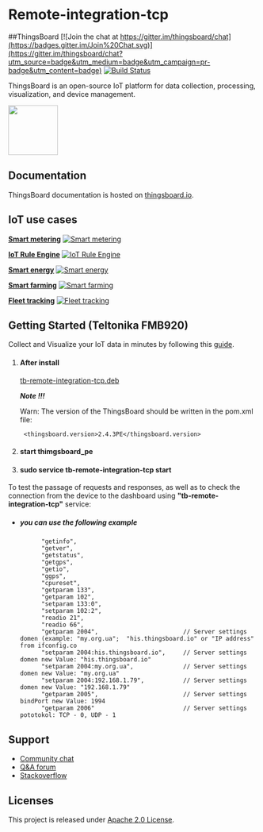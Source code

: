 # Remote-integration-tcp
##ThingsBoard 
[![Join the chat at https://gitter.im/thingsboard/chat](https://badges.gitter.im/Join%20Chat.svg)](https://gitter.im/thingsboard/chat?utm_source=badge&utm_medium=badge&utm_campaign=pr-badge&utm_content=badge)
[![Build Status](https://travis-ci.org/thingsboard/thingsboard.svg?branch=master)](https://travis-ci.org/thingsboard/thingsboard)

ThingsBoard is an open-source IoT platform for data collection, processing, visualization, and device management.

<img src="./img/logo.png?raw=true" width="100" height="100">

## Documentation

ThingsBoard documentation is hosted on [thingsboard.io](https://thingsboard.io/docs).

## IoT use cases

[**Smart metering**](https://thingsboard.io/smart-metering/)
[![Smart metering](https://user-images.githubusercontent.com/8308069/31455788-6888a948-aec1-11e7-9819-410e0ba785e0.gif "Smart metering")](https://thingsboard.io/smart-metering/)

[**IoT Rule Engine**](https://thingsboard.io/docs/user-guide/rule-engine-2-0/re-getting-started/)
[![IoT Rule Engine](https://thingsboard.io/images/demo/send-email-rule-chain.gif "IoT Rule Engine")](https://thingsboard.io/docs/user-guide/rule-engine-2-0/re-getting-started/)

[**Smart energy**](https://thingsboard.io/smart-energy/)
[![Smart energy](https://cloud.githubusercontent.com/assets/8308069/24495682/aebd45d0-153e-11e7-8de4-7360ed5b41ae.gif "Smart energy")](https://thingsboard.io/smart-energy/)

[**Smart farming**](https://thingsboard.io/smart-farming/)
[![Smart farming](https://cloud.githubusercontent.com/assets/8308069/24496824/10dc1144-1542-11e7-8aa1-5d3a281d5a1a.gif "Smart farming")](https://thingsboard.io/smart-farming/)

[**Fleet tracking**](https://thingsboard.io/fleet-tracking/)
[![Fleet tracking](https://cloud.githubusercontent.com/assets/8308069/24497169/3a1a61e0-1543-11e7-8d55-3c8a13f35634.gif "Fleet tracking")](https://thingsboard.io/fleet-tracking/)

## Getting Started (Teltonika FMB920)

Collect and Visualize your IoT data in minutes by following this [guide](https://thingsboard.io/docs/user-guide/integrations/teltonika/).

1. #### After install
    
    [tb-remote-integration-tcp.deb](/target/tb-remote-integration-tcp.deb)
    
    <i><b>Note !!!</b></i> <p>
    Warn: The version of the ThingsBoard should be written in the pom.xml file:

        <thingsboard.version>2.4.3PE</thingsboard.version>

2. #### start thimgsboard_pe
3. #### sudo service tb-remote-integration-tcp start



To test the passage of requests and responses, as well as to check the connection from the device to the dashboard using <b>"tb-remote-integration-tcp"</b> service:
- ##### you can use the following example

            "getinfo",
            "getver",
            "getstatus",
            "getgps",
            "getio",
            "ggps",
            "cpureset",
            "getparam 133",
            "getparam 102",
            "setparam 133:0",
            "setparam 102:2",
            "readio 21",
            "readio 66",
            "getparam 2004",                        // Server settings domen (example: "my.org.ua";  "his.thingsboard.io" or "IP address" from ifconfig.co
            "setparam 2004:his.thingsboard.io",     // Server settings domen new Value: "his.thingsboard.io" 
            "setparam 2004:my.org.ua",              // Server settings domen new Value: "my.org.ua" 
            "setparam 2004:192.168.1.79",           // Server settings domen new Value: "192.168.1.79" 
            "getparam 2005",                        // Server settings bindPort new Value: 1994
            "getparam 2006"                         // Server settings pototokol: TCP - 0, UDP - 1

## Support

 - [Community chat](https://gitter.im/thingsboard/chat)
 - [Q&A forum](https://groups.google.com/forum/#!forum/thingsboard)
 - [Stackoverflow](http://stackoverflow.com/questions/tagged/thingsboard)

## Licenses

This project is released under [Apache 2.0 License](./LICENSE).













